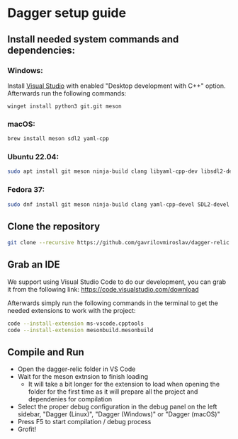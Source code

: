 # Dagger setup guide

## Install needed system commands and dependencies:

### Windows:

Install [Visual Studio](https://visualstudio.microsoft.com/vs/) with enabled "Desktop development with C++" option. Afterwards run the following commands:

```
winget install python3 git.git meson
```

### macOS:
```sh
brew install meson sdl2 yaml-cpp
```

### Ubuntu 22.04:
```sh
sudo apt install git meson ninja-build clang libyaml-cpp-dev libsdl2-dev
```

### Fedora 37:
```sh
sudo dnf install git meson ninja-build clang yaml-cpp-devel SDL2-devel
```

## Clone the repository

```sh
git clone --recursive https://github.com/gavrilovmiroslav/dagger-relic.git
```

## Grab an IDE

We support using Visual Studio Code to do our development, you can grab it from the following link:
https://code.visualstudio.com/download

Afterwards simply run the following commands in the terminal to get the needed extensions to work with the project:
```sh
code --install-extension ms-vscode.cpptools
code --install-extension mesonbuild.mesonbuild
```

## Compile and Run

- Open the dagger-relic folder in VS Code
- Wait for the meson extnsion to finish loading
  - It will take a bit longer for the extension to load when opening the folder for the first time as it will prepare all the project and dependenies for compilation
- Select the proper debug configuration in the debug panel on the left sidebar, "Dagger (Linux)", "Dagger (Windows)" or "Dagger (macOS)"
- Press F5 to start compilation / debug process
- Grofit!

